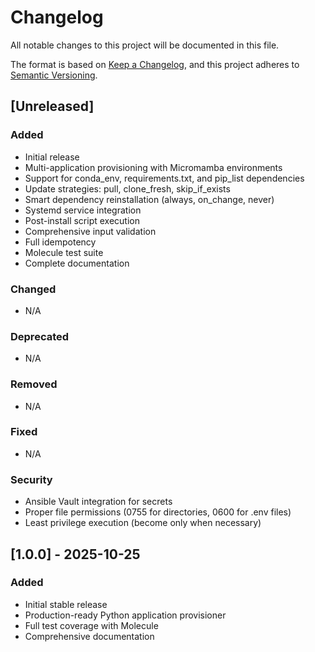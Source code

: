 # Changelog

All notable changes to this project will be documented in this file.

The format is based on [Keep a Changelog](https://keepachangelog.com/en/1.0.0/),
and this project adheres to [Semantic Versioning](https://semver.org/spec/v2.0.0.html).

## [Unreleased]

### Added
- Initial release
- Multi-application provisioning with Micromamba environments
- Support for conda_env, requirements.txt, and pip_list dependencies
- Update strategies: pull, clone_fresh, skip_if_exists
- Smart dependency reinstallation (always, on_change, never)
- Systemd service integration
- Post-install script execution
- Comprehensive input validation
- Full idempotency
- Molecule test suite
- Complete documentation

### Changed
- N/A

### Deprecated
- N/A

### Removed
- N/A

### Fixed
- N/A

### Security
- Ansible Vault integration for secrets
- Proper file permissions (0755 for directories, 0600 for .env files)
- Least privilege execution (become only when necessary)

## [1.0.0] - 2025-10-25

### Added
- Initial stable release
- Production-ready Python application provisioner
- Full test coverage with Molecule
- Comprehensive documentation
